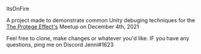 ItsOnFire

A project made to demonstrate common Unity debuging techniques for the [The Protege Effect's](https://www.meetup.com/game-dev-learn-create-teach-play/) Meetup on December 4th, 2021

Feel free to clone, make changes or whatever you'd like. IF you have any questions, ping me on Discord Jenni#1623
